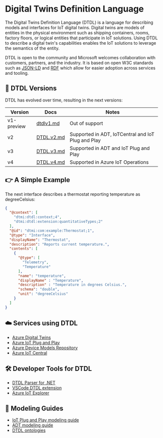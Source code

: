# Digital Twins Definition Language

The Digital Twins Definition Language (DTDL) is a language for describing models and interfaces for IoT digital twins. Digital twins are models of entities in the physical environment such as shipping containers, rooms, factory floors, or logical entities that participate in IoT solutions. Using DTDL to describe a digital twin's capabilities enables the IoT solutions to leverage the semantics of the entity.

DTDL is open to the community and Microsoft welcomes collaboration with customers, partners, and the industry. It is based on open W3C standards such as [JSON-LD](https://json-ld.org/) and [RDF](https://www.w3.org/RDF/) which allow for easier adoption across services and tooling.

## 🎯 DTDL Versions

DTDL has evolved over time, resulting in the next versions:

|Version|Docs|Notes|
|---|---|---|
|v1-preview|[dtdlv1.md](./DTDL/v1-preview/dtdlv1.md)|Out of support|
|v2|[DTDL.v2.md](./DTDL/v2/DTDL.v2.md)|Supported in ADT, IoTCentral and IoT Plug and Play|
|v3|[DTDL.v3.md](./DTDL/v3/DTDL.v3.md)|Supported in ADT and IoT Plug and Play|
|v4|[DTDL.v4.md](./DTDL/v4/DTDL.v4.md)|Supported in Azure IoT Operations|

## 👉 A Simple Example

The next interface describes a thermostat reporting temperature as degreeCelsius:

```json
{
  "@context": [
    "dtmi:dtdl:context;4",
    "dtmi:dtdl:extension:quantitativeTypes;2"
  ],
  "@id": "dtmi:com:example:Thermostat;1",
  "@type": "Interface",
  "displayName": "Thermostat",
  "description": "Reports current temperature.",
  "contents": [
    {
      "@type": [
        "Telemetry",
        "Temperature"
      ],
      "name": "temperature",
      "displayName" : "Temperature",
      "description" : "Temperature in degrees Celsius.",
      "schema": "double",
      "unit": "degreeCelsius"
    }
  ]
}
```

## ☁️ Services using DTDL

- [Azure Digital Twins](https://azure.microsoft.com/products/digital-twins/)
- [Azure IoT Plug and Play](https://aka.ms/iotpnp) 
- [Azure Device Models Repository](https://aka.ms/dmr) 
- [Azure IoT Central](https://azure.microsoft.com/products/iot-central)

## 🛠️ Developer Tools for DTDL

- [DTDL Parser for .NET](https://aka.ms/dtdl-parser)
- [VSCode DTDL extension](https://aka.ms/dtdl-vscode)
- [Azure IoT Explorer](https://learn.microsoft.com/azure/iot-fundamentals/howto-use-iot-explorer)

## 📖 Modeling Guides

- [IoT Plug and Play modeling guide](https://learn.microsoft.com/azure/iot-develop/concepts-modeling-guide)
- [ADT modeling guide](https://learn.microsoft.com/azure/digital-twins/concepts-models)
- [DTDL ontologies](https://learn.microsoft.com/azure/digital-twins/concepts-ontologies)

